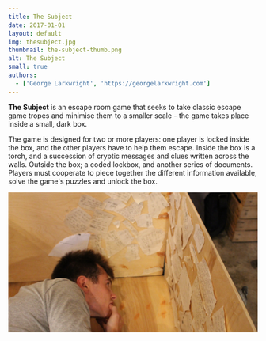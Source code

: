 ```yaml
---
title: The Subject
date: 2017-01-01
layout: default
img: thesubject.jpg
thumbnail: the-subject-thumb.png
alt: The Subject
small: true
authors:
  - ['George Larkwright', 'https://georgelarkwright.com']
---
```

<b>The Subject</b> is an escape room game that seeks to take classic escape game tropes and minimise them to a smaller scale - the game takes place inside a small, dark box.

The game is designed for two or more players: one player is locked inside the box, and the other players have to help them escape. Inside the box is a torch, and a succession of cryptic messages and clues written across the walls. Outside the box; a coded lockbox, and another series of documents. Players must cooperate to piece together the different information available, solve the game's puzzles and unlock the box.

<img src="img/portfolio/the-subject-1.png">
